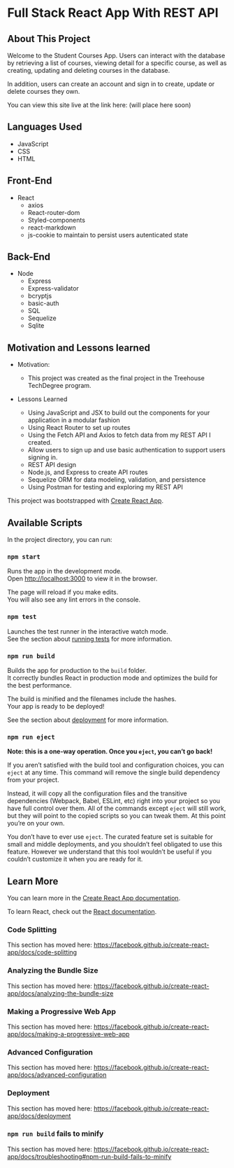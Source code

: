 # Full Stack React App With REST API

## About This Project

Welcome to the Student Courses App. Users can interact with the database by retrieving a list of courses, viewing detail for a specific course, as well as creating, updating and deleting courses in the database.

In addition, users can create an account and sign in to create, update or delete courses they own.

You can view this site live at the link here: (will place here soon)

## Languages Used

- JavaScript
- CSS
- HTML

## Front-End

- React
  - axios
  - React-router-dom
  - Styled-components
  - react-markdown
  - js-cookie to maintain to persist users autenticated state

## Back-End

- Node
  - Express
  - Express-validator
  - bcryptjs
  - basic-auth
  - SQL
  - Sequelize
  - Sqlite

## Motivation and Lessons learned

- Motivation:

  - This project was created as the final project in the Treehouse TechDegree program.

- Lessons Learned
  - Using JavaScript and JSX to build out the components for your application in a modular fashion
  - Using React Router to set up routes
  - Using the Fetch API and Axios to fetch data from my REST API I created.
  - Allow users to sign up and use basic authentication to support users signing in.
  - REST API design
  - Node.js, and Express to create API routes
  - Sequelize ORM for data modeling, validation, and persistence
  - Using Postman for testing and exploring my REST API

This project was bootstrapped with [Create React App](https://github.com/facebook/create-react-app).

## Available Scripts

In the project directory, you can run:

### `npm start`

Runs the app in the development mode.<br>
Open [http://localhost:3000](http://localhost:3000) to view it in the browser.

The page will reload if you make edits.<br>
You will also see any lint errors in the console.

### `npm test`

Launches the test runner in the interactive watch mode.<br>
See the section about [running tests](https://facebook.github.io/create-react-app/docs/running-tests) for more information.

### `npm run build`

Builds the app for production to the `build` folder.<br>
It correctly bundles React in production mode and optimizes the build for the best performance.

The build is minified and the filenames include the hashes.<br>
Your app is ready to be deployed!

See the section about [deployment](https://facebook.github.io/create-react-app/docs/deployment) for more information.

### `npm run eject`

**Note: this is a one-way operation. Once you `eject`, you can’t go back!**

If you aren’t satisfied with the build tool and configuration choices, you can `eject` at any time. This command will remove the single build dependency from your project.

Instead, it will copy all the configuration files and the transitive dependencies (Webpack, Babel, ESLint, etc) right into your project so you have full control over them. All of the commands except `eject` will still work, but they will point to the copied scripts so you can tweak them. At this point you’re on your own.

You don’t have to ever use `eject`. The curated feature set is suitable for small and middle deployments, and you shouldn’t feel obligated to use this feature. However we understand that this tool wouldn’t be useful if you couldn’t customize it when you are ready for it.

## Learn More

You can learn more in the [Create React App documentation](https://facebook.github.io/create-react-app/docs/getting-started).

To learn React, check out the [React documentation](https://reactjs.org/).

### Code Splitting

This section has moved here: https://facebook.github.io/create-react-app/docs/code-splitting

### Analyzing the Bundle Size

This section has moved here: https://facebook.github.io/create-react-app/docs/analyzing-the-bundle-size

### Making a Progressive Web App

This section has moved here: https://facebook.github.io/create-react-app/docs/making-a-progressive-web-app

### Advanced Configuration

This section has moved here: https://facebook.github.io/create-react-app/docs/advanced-configuration

### Deployment

This section has moved here: https://facebook.github.io/create-react-app/docs/deployment

### `npm run build` fails to minify

This section has moved here: https://facebook.github.io/create-react-app/docs/troubleshooting#npm-run-build-fails-to-minify
